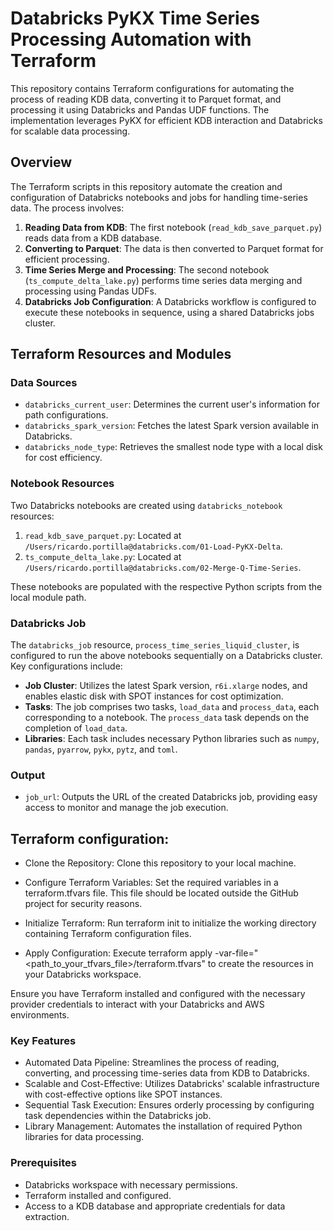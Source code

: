 # Databricks PyKX Time Series Processing Automation with Terraform

This repository contains Terraform configurations for automating the process of reading KDB data, converting it to Parquet format, and processing it using Databricks and Pandas UDF functions. The implementation leverages PyKX for efficient KDB interaction and Databricks for scalable data processing.

## Overview

The Terraform scripts in this repository automate the creation and configuration of Databricks notebooks and jobs for handling time-series data. The process involves:

1. **Reading Data from KDB**: The first notebook (`read_kdb_save_parquet.py`) reads data from a KDB database.
2. **Converting to Parquet**: The data is then converted to Parquet format for efficient processing.
3. **Time Series Merge and Processing**: The second notebook (`ts_compute_delta_lake.py`) performs time series data merging and processing using Pandas UDFs.
4. **Databricks Job Configuration**: A Databricks workflow is configured to execute these notebooks in sequence, using a shared Databricks jobs cluster.

## Terraform Resources and Modules

### Data Sources

- `databricks_current_user`: Determines the current user's information for path configurations.
- `databricks_spark_version`: Fetches the latest Spark version available in Databricks.
- `databricks_node_type`: Retrieves the smallest node type with a local disk for cost efficiency.

### Notebook Resources

Two Databricks notebooks are created using `databricks_notebook` resources:

1. `read_kdb_save_parquet.py`: Located at `/Users/ricardo.portilla@databricks.com/01-Load-PyKX-Delta`.
2. `ts_compute_delta_lake.py`: Located at `/Users/ricardo.portilla@databricks.com/02-Merge-Q-Time-Series`.

These notebooks are populated with the respective Python scripts from the local module path.

### Databricks Job

The `databricks_job` resource, `process_time_series_liquid_cluster`, is configured to run the above notebooks sequentially on a Databricks cluster. Key configurations include:

- **Job Cluster**: Utilizes the latest Spark version, `r6i.xlarge` nodes, and enables elastic disk with SPOT instances for cost optimization.
- **Tasks**: The job comprises two tasks, `load_data` and `process_data`, each corresponding to a notebook. The `process_data` task depends on the completion of `load_data`.
- **Libraries**: Each task includes necessary Python libraries such as `numpy`, `pandas`, `pyarrow`, `pykx`, `pytz`, and `toml`.

### Output

- `job_url`: Outputs the URL of the created Databricks job, providing easy access to monitor and manage the job execution.



## Terraform configuration:

* Clone the Repository: Clone this repository to your local machine.

* Configure Terraform Variables: Set the required variables in a terraform.tfvars file. This file should be located outside the GitHub project for security reasons.

* Initialize Terraform: Run terraform init to initialize the working directory containing Terraform configuration files.

* Apply Configuration: Execute terraform apply -var-file="<path_to_your_tfvars_file>/terraform.tfvars" to create the resources in your Databricks workspace.

Ensure you have Terraform installed and configured with the necessary provider credentials to interact with your Databricks and AWS environments.

### Key Features

* Automated Data Pipeline: Streamlines the process of reading, converting, and processing time-series data from KDB to Databricks.
* Scalable and Cost-Effective: Utilizes Databricks' scalable infrastructure with cost-effective options like SPOT instances.
* Sequential Task Execution: Ensures orderly processing by configuring task dependencies within the Databricks job.
* Library Management: Automates the installation of required Python libraries for data processing.

### Prerequisites
* Databricks workspace with necessary permissions.
* Terraform installed and configured.
* Access to a KDB database and appropriate credentials for data extraction.